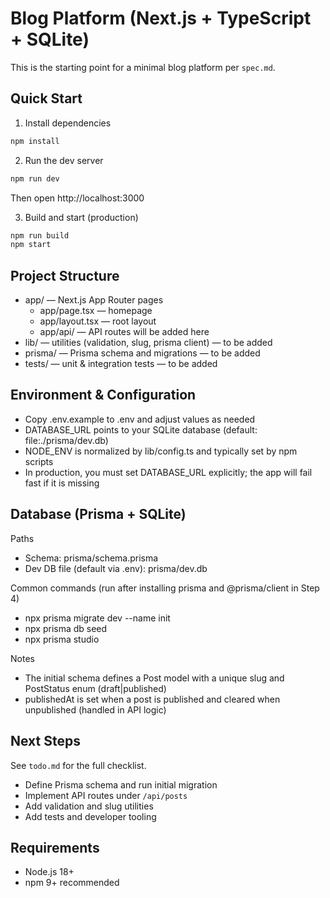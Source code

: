 # Blog Platform (Next.js + TypeScript + SQLite)

This is the starting point for a minimal blog platform per `spec.md`.

## Quick Start

1) Install dependencies

```bash
npm install
```

2) Run the dev server

```bash
npm run dev
```

Then open http://localhost:3000

3) Build and start (production)

```bash
npm run build
npm start
```

## Project Structure

- app/ — Next.js App Router pages
  - app/page.tsx — homepage
  - app/layout.tsx — root layout
  - app/api/ — API routes will be added here
- lib/ — utilities (validation, slug, prisma client) — to be added
- prisma/ — Prisma schema and migrations — to be added
- tests/ — unit & integration tests — to be added

## Environment & Configuration

- Copy .env.example to .env and adjust values as needed
- DATABASE_URL points to your SQLite database (default: file:./prisma/dev.db)
- NODE_ENV is normalized by lib/config.ts and typically set by npm scripts
- In production, you must set DATABASE_URL explicitly; the app will fail fast if it is missing

## Database (Prisma + SQLite)

Paths
- Schema: prisma/schema.prisma
- Dev DB file (default via .env): prisma/dev.db

Common commands (run after installing prisma and @prisma/client in Step 4)
- npx prisma migrate dev --name init
- npx prisma db seed
- npx prisma studio

Notes
- The initial schema defines a Post model with a unique slug and PostStatus enum (draft|published)
- publishedAt is set when a post is published and cleared when unpublished (handled in API logic)

## Next Steps

See `todo.md` for the full checklist.
- Define Prisma schema and run initial migration
- Implement API routes under `/api/posts`
- Add validation and slug utilities
- Add tests and developer tooling

## Requirements
- Node.js 18+
- npm 9+ recommended
